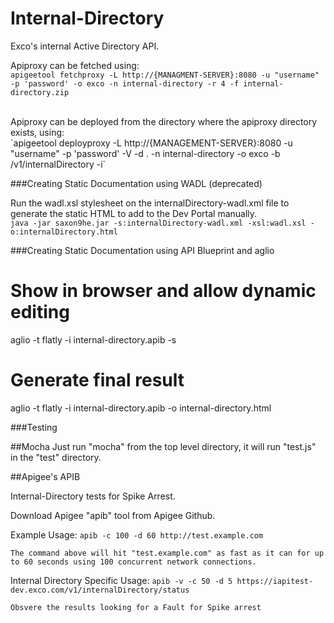 Internal-Directory
==================

Exco's internal Active Directory API.

Apiproxy can be fetched using:
<br/>
`apigeetool fetchproxy -L http://{MANAGMENT-SERVER}:8080 -u "username" -p 'password' -o exco -n internal-directory -r 4 -f internal-directory.zip `

<br/>
Apiproxy can be deployed from the directory where the apiproxy directory exists, using:
<br/>
`apigeetool deployproxy -L http://{MANAGEMENT-SERVER}:8080 -u "username" -p 'password' -V -d . -n internal-directory -o exco -b /v1/internalDirectory -i`


###Creating Static Documentation using WADL (deprecated)

Run the wadl.xsl stylesheet on the internalDirectory-wadl.xml file to generate the static HTML to add to the Dev Portal manually.
<br/>
`java -jar saxon9he.jar -s:internalDirectory-wadl.xml -xsl:wadl.xsl -o:internalDirectory.html`

###Creating Static Documentation using API Blueprint and aglio

# Show in browser and allow dynamic editing
aglio -t flatly -i internal-directory.apib -s

# Generate final result
aglio -t flatly -i internal-directory.apib -o internal-directory.html

###Testing

##Mocha
Just run "mocha" from the top level directory, it will run "test.js" in the "test" directory.

##Apigee's APIB

Internal-Directory tests for Spike Arrest.

Download Apigee "apib" tool from Apigee Github.

Example Usage:
	``apib -c 100 -d 60 http://test.example.com``

	The command above will hit "test.example.com" as fast as it can for up to 60 seconds using 100 concurrent network connections.

Internal Directory Specific Usage:
	``apib -v -c 50 -d 5 https://iapitest-dev.exco.com/v1/internalDirectory/status``

	Obsvere the results looking for a Fault for Spike arrest

